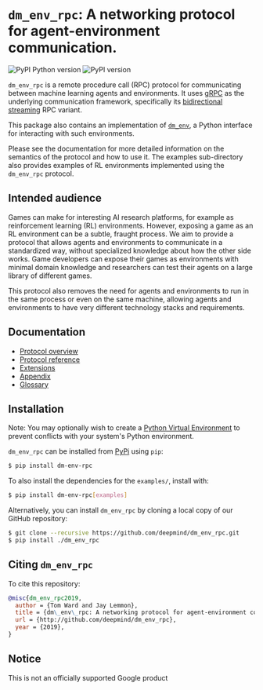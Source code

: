 # `dm_env_rpc`: A networking protocol for agent-environment communication.

![PyPI Python version](https://img.shields.io/pypi/pyversions/dm-env-rpc)
![PyPI version](https://badge.fury.io/py/dm-env-rpc.svg)

`dm_env_rpc` is a remote procedure call (RPC) protocol for communicating between
machine learning agents and environments. It uses [gRPC](http://www.grpc.io) as
the underlying communication framework, specifically its
[bidirectional streaming](http://grpc.io/docs/guides/concepts/#bidirectional-streaming-rpc)
RPC variant.

This package also contains an implementation of
[`dm_env`](http://www.github.com/deepmind/dm_env), a Python interface for
interacting with such environments.

Please see the documentation for more detailed information on the semantics of
the protocol and how to use it. The examples sub-directory also provides
examples of RL environments implemented using the `dm_env_rpc` protocol.

## Intended audience

Games can make for interesting AI research platforms, for example as
reinforcement learning (RL) environments. However, exposing a game as an RL
environment can be a subtle, fraught process. We aim to provide a protocol that
allows agents and environments to communicate in a standardized way, without
specialized knowledge about how the other side works. Game developers can expose
their games as environments with minimal domain knowledge and researchers can
test their agents on a large library of different games.

This protocol also removes the need for agents and environments to run in the
same process or even on the same machine, allowing agents and environments to
have very different technology stacks and requirements.

## Documentation

*   [Protocol overview](docs/v1/overview.md)
*   [Protocol reference](docs/v1/reference.md)
*   [Extensions](docs/v1/extensions/index.md)
*   [Appendix](docs/v1/appendix.md)
*   [Glossary](docs/v1/glossary.md)

## Installation

Note: You may optionally wish to create a
[Python Virtual Environment](https://docs.python.org/3/tutorial/venv.html) to
prevent conflicts with your system's Python environment.

`dm_env_rpc` can be installed from [PyPi](https://pypi.org/project/dm-env-rpc/)
using `pip`:

```bash
$ pip install dm-env-rpc
```

To also install the dependencies for the `examples/`, install with:

```bash
$ pip install dm-env-rpc[examples]
```

Alternatively, you can install `dm_env_rpc` by cloning a local copy of our
GitHub repository:

```bash
$ git clone --recursive https://github.com/deepmind/dm_env_rpc.git
$ pip install ./dm_env_rpc
```

## Citing `dm_env_rpc`

To cite this repository:

```bibtex
@misc{dm_env_rpc2019,
  author = {Tom Ward and Jay Lemmon},
  title = {dm\_env\_rpc: A networking protocol for agent-environment communication},
  url = {http://github.com/deepmind/dm_env_rpc},
  year = {2019},
}
```

## Notice

This is not an officially supported Google product
